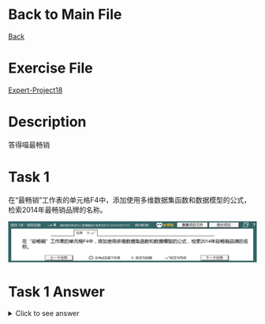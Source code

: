 # Back to Main File
[Back](../README.md)

# Exercise File
[Expert-Project18](MOS-Excel2016-Expert-Project18.xlsx)

# Description
答得喵最畅销

# Task 1
在“最畅销”工作表的单元格F4中，添加使用多维数据集函数和数据模型的公式，检索2014年最畅销品牌的名称。

![Task1](Task/Task1.jpg)

# Task 1 Answer
<details>
  <summary>Click to see answer</summary>

![Task1_Answer](Excel2016-Expert-Project18-Answer/P18-T1.gif)
</details>